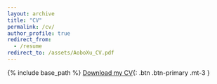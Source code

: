 ```yaml
---
layout: archive
title: "CV"
permalink: /cv/
author_profile: true
redirect_from:
  - /resume
redirect_to: /assets/AoboXu_CV.pdf
---
```


{% include base_path %}
[Download my CV](assets/AoboXu_CN.pdf){: .btn .btn-primary .mt-3 }

